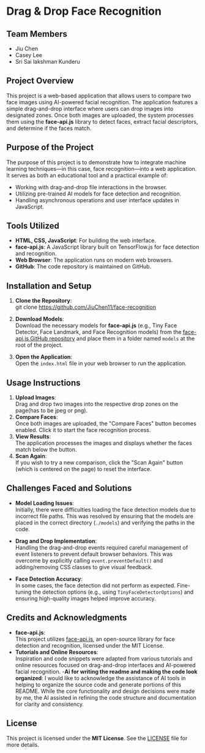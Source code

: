 # Drag & Drop Face Recognition

## Team Members
- Jiu Chen  
- Casey Lee
- Sri Sai lakshman Kunderu

## Project Overview
This project is a web-based application that allows users to compare two face images using AI-powered facial recognition. The application features a simple drag-and-drop interface where users can drop images into designated zones. Once both images are uploaded, the system processes them using the **face-api.js** library to detect faces, extract facial descriptors, and determine if the faces match.

## Purpose of the Project
The purpose of this project is to demonstrate how to integrate machine learning techniques—in this case, face recognition—into a web application. It serves as both an educational tool and a practical example of:
- Working with drag-and-drop file interactions in the browser.
- Utilizing pre-trained AI models for face detection and recognition.
- Handling asynchronous operations and user interface updates in JavaScript.

## Tools Utilized
- **HTML, CSS, JavaScript**: For building the web interface.
- **face-api.js**: A JavaScript library built on TensorFlow.js for face detection and recognition.
- **Web Browser**: The application runs on modern web browsers.
- **GitHub**: The code repository is maintained on GitHub.

## Installation and Setup
1. **Clone the Repository**:  
  git clone https://github.com/JiuChen11/face-recognition

2. **Download Models**:  
   Download the necessary models for **face-api.js** (e.g., Tiny Face Detector, Face Landmark, and Face Recognition models) from the [face-api.js GitHub repository](https://github.com/justadudewhohacks/face-api.js) and place them in a folder named `models` at the root of the project.
3. **Open the Application**:  
   Open the `index.html` file in your web browser to run the application.

## Usage Instructions
1. **Upload Images**:  
   Drag and drop two images into the respective drop zones on the page(has to be jpeg or png).
2. **Compare Faces**:  
   Once both images are uploaded, the "Compare Faces" button becomes enabled. Click it to start the face recognition process.
3. **View Results**:  
   The application processes the images and displays whether the faces match below the button.
4. **Scan Again**:  
   If you wish to try a new comparison, click the "Scan Again" button (which is centered on the page) to reset the interface.

## Challenges Faced and Solutions
- **Model Loading Issues**:  
  Initially, there were difficulties loading the face detection models due to incorrect file paths. This was resolved by ensuring that the models are placed in the correct directory (`./models`) and verifying the paths in the code.
  
- **Drag and Drop Implementation**:  
  Handling the drag-and-drop events required careful management of event listeners to prevent default browser behaviors. This was overcome by explicitly calling `event.preventDefault()` and adding/removing CSS classes to give visual feedback.
  
- **Face Detection Accuracy**:  
  In some cases, the face detection did not perform as expected. Fine-tuning the detection options (e.g., using `TinyFaceDetectorOptions`) and ensuring high-quality images helped improve accuracy.

## Credits and Acknowledgments
- **face-api.js**:  
  This project utilizes [face-api.js](https://github.com/justadudewhohacks/face-api.js), an open-source library for face detection and recognition, licensed under the MIT License.  
- **Tutorials and Online Resources**:  
  Inspiration and code snippets were adapted from various tutorials and online resources focused on drag-and-drop interfaces and AI-powered facial recognition.
-**Ai for writing the readme and making the code look organized**:
  I would like to acknowledge the assistance of AI tools in helping to organize the source code and generate portions of this README. While the core functionality and design decisions were made by me, the AI assisted in refining the code structure and documentation for clarity and consistency.

## License
This project is licensed under the **MIT License**. See the [LICENSE](LICENSE) file for more details.
